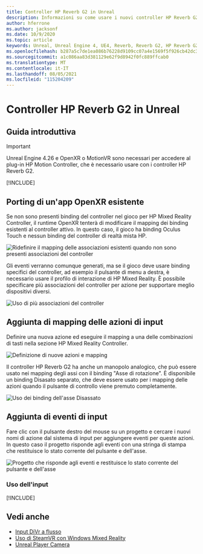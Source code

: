 ```yaml
---
title: Controller HP Reverb G2 in Unreal
description: Informazioni su come usare i nuovi controller HP Reverb G2 in OpenXR e SteamVR per applicazioni di realtà mista Unreal.
author: hferrone
ms.author: jacksonf
ms.date: 10/9/2020
ms.topic: article
keywords: Unreal, Unreal Engine 4, UE4, Reverb, Reverb G2, HP Reverb G2, realtà mista, sviluppo, controller del movimento, input utente, funzionalità, nuovo progetto, emulatore, documentazione, guide, funzionalità, ologrammi, sviluppo di giochi, visore VR di realtà mista, visore VR di realtà mista windows, visore VR di realtà virtuale
ms.openlocfilehash: b287a5c7de1ea086b76228d9109cc07a4e1569f5f926cb42dc3e37cc2a3bb916
ms.sourcegitcommit: a1c086aa83d381129e62f9d8942f0fc889ffcab0
ms.translationtype: MT
ms.contentlocale: it-IT
ms.lasthandoff: 08/05/2021
ms.locfileid: "115204209"
---
```

# <a name="hp-reverb-g2-controllers-in-unreal"></a>Controller HP Reverb G2 in Unreal 

## <a name="getting-started"></a>Guida introduttiva

> [!IMPORTANT]
> Unreal Engine 4.26 e OpenXR o MotionVR sono necessari per accedere al plug-in HP Motion Controller, che è necessario usare con i controller HP Reverb G2.

[!INCLUDE[](includes/tabs-g2-controllers-in-unreal.md)]

## <a name="porting-an-existing-openxr-app"></a>Porting di un'app OpenXR esistente 

Se non sono presenti binding del controller nel gioco per HP Mixed Reality Controller, il runtime OpenXR tenterà di modificare il mapping dei binding esistenti al controller attivo.  In questo caso, il gioco ha binding Oculus Touch e nessun binding del controller di realtà mista HP.

![Ridefinire il mapping delle associazioni esistenti quando non sono presenti associazioni del controller](images/reverb-g2-img-04.png)

Gli eventi verranno comunque generati, ma se il gioco deve usare binding specifici del controller, ad esempio il pulsante di menu a destra, è necessario usare il profilo di interazione di HP Mixed Reality.  È possibile specificare più associazioni del controller per azione per supportare meglio dispositivi diversi.
   
![Uso di più associazioni del controller](images/reverb-g2-img-05.png)

## <a name="adding-input-action-mappings"></a>Aggiunta di mapping delle azioni di input 

Definire una nuova azione ed eseguire il mapping a una delle combinazioni di tasti nella sezione HP Mixed Reality Controller.

![Definizione di nuove azioni e mapping](images/reverb-g2-img-02.png)

Il controller HP Reverb G2 ha anche un manopolo analogico, che può essere usato nei mapping degli assi con il binding "Asse di rotazione".  È disponibile un binding Disasato separato, che deve essere usato per i mapping delle azioni quando il pulsante di controllo viene premuto completamente. 

![Uso dei binding dell'asse Disassato](images/reverb-g2-img-03.png)

## <a name="adding-input-events"></a>Aggiunta di eventi di input

Fare clic con il pulsante destro del mouse su un progetto e cercare i nuovi nomi di azione dal sistema di input per aggiungere eventi per queste azioni.  In questo caso il progetto risponde agli eventi con una stringa di stampa che restituisce lo stato corrente del pulsante e dell'asse.

![Progetto che risponde agli eventi e restituisce lo stato corrente del pulsante e dell'asse](images/reverb-g2-img-06.png)

### <a name="using-input"></a>Uso dell'input 

[!INCLUDE[](includes/tabs-g2-controller-mapping-in-unreal.md)]

## <a name="see-also"></a>Vedi anche
* [Input DiVr a flusso](https://docs.unrealengine.com/Platforms/VR/SteamVR/HowTo/SteamVRInput/index.html)
* [Uso di SteamVR con Windows Mixed Reality](/windows/mixed-reality/enthusiast-guide/using-steamvr-with-windows-mixed-reality)
* [Unreal Player Camera](https://docs.unrealengine.com/Programming/Tutorials/PlayerCamera/3/index.html)